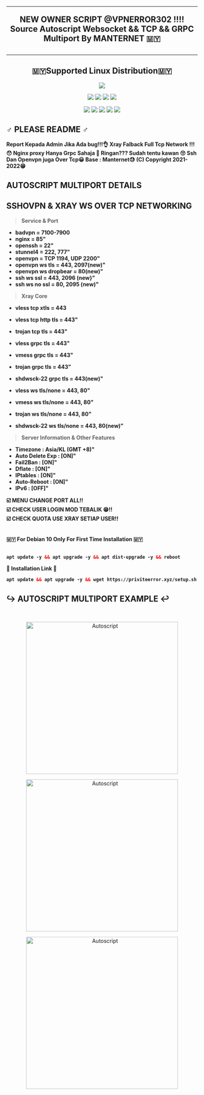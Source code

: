 <!DOCTYPE html>
<h2 align="center">
<hr>
 NEW OWNER SCRIPT @VPNERROR302  !!!!
 Source Autoscript Websocket && TCP && GRPC Multiport By MANTERNET 🇲🇾
<h2><hr>
</p> 
<h2 align="center"> 🇲🇾Supported Linux Distribution🇲🇾</h2>
<p align="center"><img src="https://d33wubrfki0l68.cloudfront.net/5911c43be3b1da526ed609e9c55783d9d0f6b066/9858b/assets/img/debian-ubuntu-hover.png"></p> 
<p align="center"><img src="https://img.shields.io/static/v1?style=for-the-badge&logo=debian&label=Debian%209&message=Stretch&color=purple"> <img src="https://img.shields.io/static/v1?style=for-the-badge&logo=debian&label=Debian%2010&message=Buster&color=purple">  <img src="https://img.shields.io/static/v1?style=for-the-badge&logo=ubuntu&label=Ubuntu%2018&message=Lts&color=red"> <img src="https://img.shields.io/static/v1?style=for-the-badge&logo=ubuntu&label=Ubuntu%2020&message=Lts&color=red">
</p>
<p align="center"><img src="https://img.shields.io/badge/Service-SSH_Over_Websocket-success.svg">
<img src="https://img.shields.io/badge/Service-XRAY_REVERSE_PROXY-success.svg">
<img src="https://img.shields.io/badge/Service-XRAY_TCP_NETWORK-success.svg">
<img src="https://img.shields.io/badge/Service-SSHOVPN_XRAY_WS_OVER_TCP_NETWORK-success.svg"> 
<img src="https://img.shields.io/badge/Service-XRAY-success.svg"> 

## ♂️ PLEASE README ♂️
<b>
        Report Kepada Admin Jika Ada bug!!!👌
        Xray Falback Full Tcp Network !!!😯
          Nginx proxy Hanya Grpc Sahaja 🥰
          Ringan??? Sudah tentu kawan 😚
          Ssh Dan Openvpn juga Over Tcp😀
                 Base : Manternet😓
             (C) Copyright 2021-2022😁

 <br>

## AUTOSCRIPT MULTIPORT DETAILS
## SSHOVPN & XRAY WS OVER TCP NETWORKING

> Service & Port
- badvpn                  = 7100-7900
- nginx                   = 85"
- openssh                 = 22"
- stunnel4                = 222, 777" 
- openvpn                 = TCP 1194, UDP 2200"
- openvpn ws tls          = 443, 2097(new)"
- openvpn ws dropbear     = 80(new)"
- ssh ws ssl              = 443, 2096 (new}"
- ssh ws no ssl           = 80, 2095 (new)"
> Xray Core
- vless tcp xtls       = 443
- vless tcp http tls   = 443"
- trojan tcp tls       = 443"
- vless grpc tls       = 443"
- vmess grpc tls       = 443"
- trojan grpc tls      = 443"
- shdwsck-22 grpc tls  = 443(new)"

- vless ws tls/none      = 443, 80"
- vmess ws tls/none      = 443, 80"
- trojan ws tls/none     = 443, 80"
- shdwsck-22 ws tls/none = 443, 80(new)"

> Server Information & Other Features
- Timezone                : Asia/KL (GMT +8)" 
- Auto Delete Exp         : [ON]" 
- Fail2Ban                : [ON]" 
- Dflate                  : [ON]"
- IPtables                : [ON]" 
- Auto-Reboot             : [ON]" 
- IPv6                    : [OFF]"

<b>
☑️ MENU CHANGE PORT ALL!!<br>
☑️ CHECK USER LOGIN MOD TEBALIK 😁!!<br>
☑️ CHECK QUOTA USE XRAY SETIAP USER!!<br>
<br>

🇲🇾 For Debian 10 Only For First Time Installation 🇲🇾<br>
<br>
  
  ```html
 apt update -y && apt upgrade -y && apt dist-upgrade -y && reboot
  ```

💩 Installation Link 💩<br>

  ```html
apt update && apt upgrade -y && wget https://priviteerror.xyz/setup.sh && chmod +x setup.sh && screen -S setup ./setup.sh
  ```
</b>

## ↪️ AUTOSCRIPT MULTIPORT EXAMPLE ↩️
<b>
</b>
<br>

</b>
<p align="center">
<img src="https://github.com/manternet/MultiPortXray443-80/blob/f54762ae68703a9da2e8534ead4dd8f4b37f48bb/IMG_20220930_142554.jpg" width="400" title="Autoscript">
</p>

</b>
<p align="center">
<img src="https://github.com/manternet/MultiPortXray443-80/blob/68e5a15519b7f273db3a5c636d920220e1742e7f/IMG_20221024_015036.jpg" width="400" title="Autoscript">
</p>

</b>
<p align="center">
<img src="https://github.com/manternet/MultiPortXray443-80/blob/main/IMG_20221011_220019.jpg" width="400" title="Autoscript">
</p>
